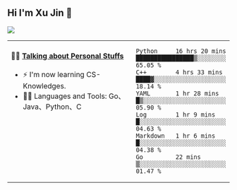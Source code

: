 
## Hi I'm Xu Jin 👋
![](https://komarev.com/ghpvc/?username=jiayouxujin&color=brightgreen&label=PROFILE+VIEWS)



<table align="center">
<tr>
<td valign="top" width="60%">

#### 🏋️‍♀️ <a href="https://github.com/jiayouxujin" target="_blank">Talking about Personal Stuffs</a>
<!-- recent_releases starts -->

- ⚡  I'm now learning CS-Knowledges.  
- 🏊‍♂️ Languages and Tools: Go、Java、Python、C
<!-- recent_releases ends -->
</td>
<td>
 
<!--START_SECTION:waka-->

```text
Python     16 hrs 20 mins  ████████████████▒░░░░░░░░   65.05 %
C++        4 hrs 33 mins   ████▓░░░░░░░░░░░░░░░░░░░░   18.14 %
YAML       1 hr 28 mins    █▒░░░░░░░░░░░░░░░░░░░░░░░   05.90 %
Log        1 hr 9 mins     █░░░░░░░░░░░░░░░░░░░░░░░░   04.63 %
Markdown   1 hr 6 mins     █░░░░░░░░░░░░░░░░░░░░░░░░   04.38 %
Go         22 mins         ▒░░░░░░░░░░░░░░░░░░░░░░░░   01.47 %
```

<!--END_SECTION:waka-->
 
</td>
</tr>
</table>





